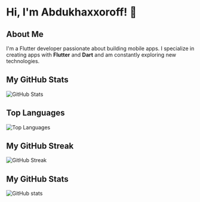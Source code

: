 # Hi, I'm Abdukhaxxoroff! 👋

## About Me
I'm a Flutter developer passionate about building mobile apps. I specialize in creating apps with **Flutter** and **Dart** and am constantly exploring new technologies.

## My GitHub Stats
![GitHub Stats](https://github-readme-stats.vercel.app/api?username=abdukhaxxoroff&show_icons=true&hide=prs&count_private=true)

## Top Languages
![Top Languages](https://github-readme-stats.vercel.app/api/top-langs/?username=abdukhaxxoroff&layout=compact)

## My GitHub Streak
![GitHub Streak](https://github-readme-streak-stats.herokuapp.com/?user=abdukhaxxoroff)

## My GitHub Stats
![GitHub stats](https://github-readme-stats.vercel.app/api?username=abdukhaxxoroff&show_icons=true)
